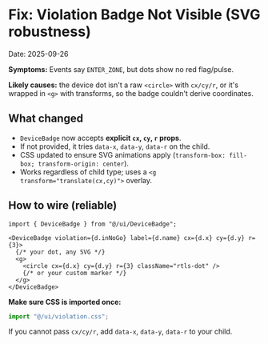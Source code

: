 
# Fix: Violation Badge Not Visible (SVG robustness)
Date: 2025-09-26

**Symptoms:** Events say `ENTER_ZONE`, but dots show no red flag/pulse.

**Likely causes:** the device dot isn't a raw `<circle>` with `cx/cy/r`, or it's wrapped in `<g>` with transforms, so the badge couldn't derive coordinates.

## What changed
- `DeviceBadge` now accepts **explicit `cx`, `cy`, `r` props**.
- If not provided, it tries `data-x`, `data-y`, `data-r` on the child.
- CSS updated to ensure SVG animations apply (`transform-box: fill-box; transform-origin: center`).
- Works regardless of child type; uses a `<g transform="translate(cx,cy)">` overlay.

## How to wire (reliable)
```tsx
import { DeviceBadge } from "@/ui/DeviceBadge";

<DeviceBadge violation={d.inNoGo} label={d.name} cx={d.x} cy={d.y} r={3}>
  {/* your dot, any SVG */}
  <g>
    <circle cx={d.x} cy={d.y} r={3} className="rtls-dot" />
    {/* or your custom marker */}
  </g>
</DeviceBadge>
```

**Make sure CSS is imported once:**
```ts
import "@/ui/violation.css";
```

If you cannot pass `cx/cy/r`, add `data-x`, `data-y`, `data-r` to your child.
